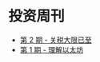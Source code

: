 # 投资周刊

* [第 2 期 - 关税大限已至](https://weekly.twocatty.xin/posts/2-关税大限已至)
* [第 1 期 - 理解以太坊](https://weekly.twocatty.xin/posts/1-理解以太坊)

